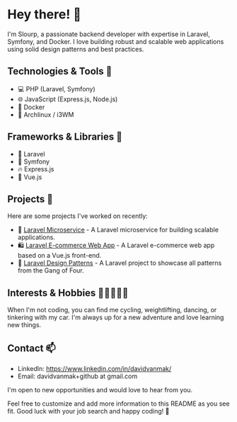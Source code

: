 # Hey there! 👋

I'm Slourp, a passionate backend developer with expertise in Laravel, Symfony, and Docker. I love building robust and scalable web applications using solid design patterns and best practices.

## Technologies & Tools 🚀

- 💻 PHP (Laravel, Symfony)
- 🌐 JavaScript (Express.js, Node.js)
- 🐳 Docker
- 🐧 Archlinux / i3WM

## Frameworks & Libraries 🔧

- 🎉 Laravel
- 🌟 Symfony
- 🔥 Express.js
- 🌈 Vue.js

## Projects 🔨

Here are some projects I've worked on recently:

- 🚀 [Laravel Microservice](https://github.com/Slourp/laravel_microservice) - A Laravel microservice for building scalable applications.
- 🛍️ [Laravel E-commerce Web App](https://github.com/Slourp/laravel_ecommerce_vue) - A Laravel e-commerce web app based on a Vue.js front-end.
- 🎨 [Laravel Design Patterns](https://github.com/Slourp/laravel_design_patterns) - A Laravel project to showcase all patterns from the Gang of Four.

## Interests & Hobbies 🚴‍♂️💪💃🔧

When I'm not coding, you can find me cycling, weightlifting, dancing, or tinkering with my car. I'm always up for a new adventure and love learning new things.

## Contact 📫

- LinkedIn: https://www.linkedin.com/in/davidvanmak/
- Email: davidvanmak+github at gmail.com

I'm open to new opportunities and would love to hear from you.

Feel free to customize and add more information to this README as you see fit. Good luck with your job search and happy coding! 🚀

